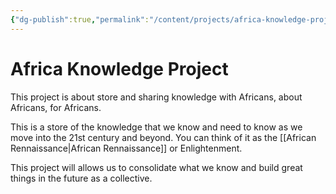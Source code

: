 ```yaml
---
{"dg-publish":true,"permalink":"/content/projects/africa-knowledge-project/","noteIcon":"2"}
---
```


# Africa Knowledge Project

This project is about store and sharing knowledge with Africans, about Africans, for Africans.

This is a store of the knowledge that we know and need to know as we move into the 21st century and beyond. You can think of it as the [[African Rennaissance\|African Rennaissance]] or Enlightenment. 

This project will allows us to consolidate what we know and build great things in the future as a collective.